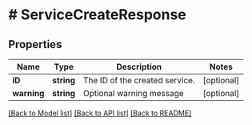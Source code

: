 # # ServiceCreateResponse

## Properties

Name | Type | Description | Notes
------------ | ------------- | ------------- | -------------
**iD** | **string** | The ID of the created service. | [optional] 
**warning** | **string** | Optional warning message | [optional] 

[[Back to Model list]](../../README.md#documentation-for-models) [[Back to API list]](../../README.md#documentation-for-api-endpoints) [[Back to README]](../../README.md)


